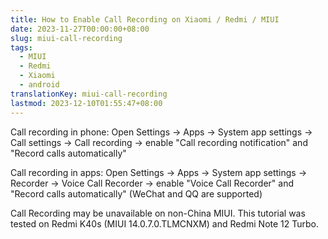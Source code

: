 ```yaml
---
title: How to Enable Call Recording on Xiaomi / Redmi / MIUI
date: 2023-11-27T00:00:00+08:00
slug: miui-call-recording
tags:
  - MIUI
  - Redmi
  - Xiaomi
  - android
translationKey: miui-call-recording
lastmod: 2023-12-10T01:55:47+08:00
---
```


Call recording in phone: Open Settings -> Apps -> System app settings -> Call settings -> Call recording -> enable "Call recording notification" and "Record calls automatically"

Call recording in apps: Open Settings -> Apps -> System app settings -> Recorder -> Voice Call Recorder -> enable "Voice Call Recorder" and "Record calls automatically" (WeChat and QQ are supported)

Call Recording may be unavailable on non-China MIUI. This tutorial was tested on Redmi K40s (MIUI 14.0.7.0.TLMCNXM) and Redmi Note 12 Turbo.
